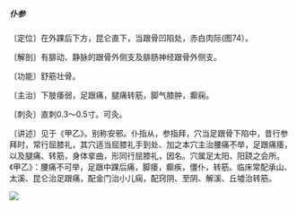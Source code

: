 ##### 仆参

〔定位〕在外踝后下方，昆仑直下，当跟骨凹陷处，赤白肉际(图74）。

〔解剖〕有腓动、静脉的跟骨外侧支及腓肠神经跟骨外侧支。 

〔功能〕舒筋壮骨。

〔主治〕下肢痿弱，足跟痛，腿痛转筋，脚气膝肿，癫痫。

〔刺灸〕直刺0.3〜0.5寸。可灸。

〔讲述〕见于《甲乙》。别称安邪。仆指从，参指拜，穴当足跟骨下陷中，昔行参拜时，常行屈膝礼，其穴适当屈膝礼手到处、加之本穴主治腰痛不举，足跟痛痿，以及腿痛、转筋，身体挛曲，形同行屈膝礼，因名。穴属足太阳、阳跷之会所。《甲乙》：腰痛不可举，足跟中踝后痛，脚痿，癫疾，僵仆，转筋。临床常配承山、太溪、昆仑治足跟痛，配金门治小儿痫，配窍阴、至阴、解溪、丘墟治转筋。

![](./img/图74.jpg)
